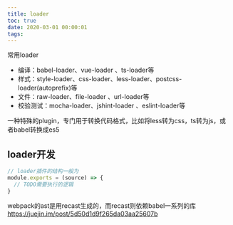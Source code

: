 ```yaml
---
title: loader
toc: true
date: 2020-03-01 00:00:01
tags:
---
```


常用loader
* 编译：babel-loader、vue-loader 、ts-loader等
* 样式：style-loader、css-loader、less-loader、postcss-loader(autoprefix)等
* 文件：raw-loader、file-loader 、url-loader等
* 校验测试：mocha-loader、jshint-loader 、eslint-loader等


一种特殊的plugin，专门用于转换代码格式，比如将less转为css，ts转为js，或者babel转换成es5


## loader开发
```js
// loader插件的结构一般为
module.exports = (source) => {
  // TODO需要执行的逻辑
}
```

webpack的ast是用recast生成的，而recast则依赖babel一系列的库
https://juejin.im/post/5d50d1d9f265da03aa25607b
